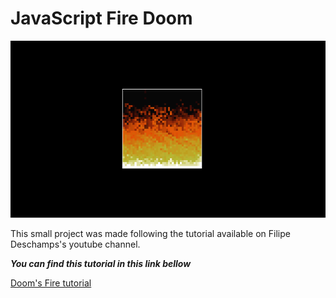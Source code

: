 # JavaScript Fire Doom

![Result of the project](Desktop-15-10-2019-16-12-40-207.gif)

This small project was made following the tutorial available on Filipe Deschamps's youtube channel.

__*You can find this tutorial in this link bellow*__

[Doom's Fire tutorial](https://www.youtube.com/watch?v=fxm8cadCqbs)
